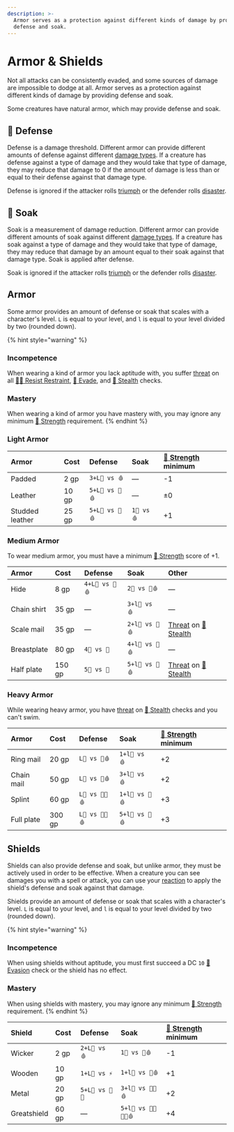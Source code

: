 ```yaml
---
description: >-
  Armor serves as a protection against different kinds of damage by providing
  defense and soak.
---
```


# Armor & Shields

Not all attacks can be consistently evaded, and some sources of damage are impossible to dodge at all. Armor serves as a protection against different kinds of damage by providing defense and soak.

Some creatures have natural armor, which may provide defense and soak.

## 💚 Defense

Defense is a damage threshold. Different armor can provide different amounts of defense against different [damage types](../reference/damage.md#damage-types). If a creature has defense against a type of damage and they would take that type of damage, they may reduce that damage to 0 if the amount of damage is less than or equal to their defense against that damage type.

Defense is ignored if the attacker rolls [triumph](../game-concepts/success-and-failure.md#triumph) or the defender rolls [disaster](../game-concepts/success-and-failure.md#disaster).

## 💜 Soak

Soak is a measurement of damage reduction. Different armor can provide different amounts of soak against different [damage types](../reference/damage.md#damage-types). If a creature has soak against a type of damage and they would take that type of damage, they may reduce that damage by an amount equal to their soak against that damage type. Soak is applied after defense.

Soak is ignored if the attacker rolls [triumph](../game-concepts/success-and-failure.md#triumph) or the defender rolls [disaster](../game-concepts/success-and-failure.md#disaster).

## Armor

Some armor provides an amount of defense or soak that scales with a character's level. `L` is equal to your level, and `l` is equal to your level divided by two \(rounded down\).

{% hint style="warning" %}
### Incompetence

When wearing a kind of armor you lack aptitude with, you suffer [threat](../game-concepts/success-and-failure.md#dominance-and-threat) on all [🏃‍♂️ Resist Restraint](../game-concepts/ability-scores-and-skills.md#resist-restraint), [💨 Evade](../game-concepts/ability-scores-and-skills.md#evasion), and [🤫 Stealth](../game-concepts/ability-scores-and-skills.md#stealth) checks.

### Mastery

When wearing a kind of armor you have mastery with, you may ignore any minimum [💪 Strength](../game-concepts/ability-scores-and-skills.md#strength) requirement.
{% endhint %}

### Light Armor

| Armor | Cost | Defense | Soak | [💪 Strength](../game-concepts/ability-scores-and-skills.md#strength) minimum |
| :--- | :--- | :--- | :--- | :--- |
| Padded | 2 gp | `3+L💚 vs 🩸` | — | -1 |
| Leather | 10 gp | `5+L💚 vs 💢🩸` | — | ±0 |
| Studded leather | 25 gp | `5+L💚 vs 💢🩸` | `1💜 vs 🩸` | +1 |

### Medium Armor

To wear medium armor, you must have a minimum [💪 Strength](../game-concepts/ability-scores-and-skills.md#strength) score of +1.

| Armor | Cost | Defense | Soak | Other |
| :--- | :--- | :--- | :--- | :--- |
| Hide | 8 gp | `4+L💚 vs 💢🩸` | `2💜 vs 🧊🩸` | — |
| Chain shirt | 35 gp | — | `3+l💜 vs 🩸` | — |
| Scale mail | 35 gp | — | `2+l💜 vs 💢🩸` | [Threat](../game-concepts/success-and-failure.md#dominance-and-threat) on [🤫 Stealth](../game-concepts/ability-scores-and-skills.md#stealth) |
| Breastplate | 80 gp | `4💚 vs 🧪` | `4+l💜 vs 💢🩸` | — |
| Half plate | 150 gp | `5💚 vs 🧪` | `5+l💜 vs 💢🩸` | [Threat](../game-concepts/success-and-failure.md#dominance-and-threat) on [🤫 Stealth](../game-concepts/ability-scores-and-skills.md#stealth) |

### Heavy Armor

While wearing heavy armor, you have [threat](../game-concepts/success-and-failure.md#dominance-and-threat) on [🤫 Stealth](../game-concepts/ability-scores-and-skills.md#stealth) checks and you can't swim.

| Armor | Cost | Defense | Soak | [💪 Strength](../game-concepts/ability-scores-and-skills.md#strength) minimum |
| :--- | :--- | :--- | :--- | :--- |
| Ring mail | 20 gp | `L💚 vs 💢🩸` | `1+l💜 vs 🩸` | +2 |
| Chain mail | 50 gp | `L💚 vs 💢🩸` | `3+l💜 vs 🩸` | +2 |
| Splint | 60 gp | `L💚 vs 💢🧪🩸` | `1+l💜 vs 💢🩸` | +3 |
| Full plate | 300 gp | `L💚 vs 💢🧪🩸` | `5+l💜 vs 💢🩸` | +3 |

## Shields

Shields can also provide defense and soak, but unlike armor, they must be actively used in order to be effective. When a creature you can see damages you with a spell or attack, you can use your [reaction](../playing-the-game/encounters.md#reactions) to apply the shield's defense and soak against that damage.

Shields provide an amount of defense or soak that scales with a character's level. `L` is equal to your level, and `l` is equal to your level divided by two \(rounded down\).

{% hint style="warning" %}
### Incompetence

When using shields without aptitude, you must first succeed a DC `10` [💨 Evasion](../game-concepts/ability-scores-and-skills.md#evasion) check or the shield has no effect.

### Mastery

When using shields with mastery, you may ignore any minimum [💪 Strength](../game-concepts/ability-scores-and-skills.md#strength) requirement.
{% endhint %}

| Shield | Cost | Defense | Soak | [💪 Strength](../game-concepts/ability-scores-and-skills.md#strength) minimum |
| :--- | :--- | :--- | :--- | :--- |
| Wicker | 2 gp | `2+L💚 vs 🩸` | `1💜 vs 💢🩸` | -1 |
| Wooden | 10 gp | `1+L💚 vs ⚡` | `1+l💜 vs 💢🩸` | +1 |
| Metal | 20 gp | `5+L💚 vs 🧪🔥` | `3+l💜 vs 💢🧪🩸` | +2 |
| Greatshield | 60 gp | — | `5+l💜 vs 💢🧪🔥🌟🩸` | +4 |

